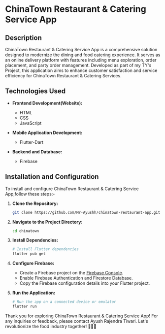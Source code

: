 # ChinaTown Restaurant & Catering Service App

## Description

ChinaTown Restaurant & Catering Service App is a comprehensive solution designed to modernize the dining and food catering experience. It serves as an online delivery platform with features including menu exploration, order placement, and party order management. Developed as part of my TY's Project, this application aims to enhance customer satisfaction and service efficiency for ChinaTown Restaurant & Catering Services.

## Technologies Used

- **Frontend Development(Website):**
  - HTML
  - CSS
  - JavaScript

- **Mobile Application Development:**
  - Flutter-Dart
    
- **Backend and Database:**
  - Firebase

## Installation and Configuration

To install and configure ChinaTown Restaurant & Catering Service App,follow these steps:-

1. **Clone the Repository:**
   ```bash
   git clone https://github.com/Mr-Ayushh/chinatown-restaurant-app.git
   ```

2. **Navigate to the Project Directory:**
   ```bash
   cd chinatown
   ```

3. **Install Dependencies:**
   ```bash
   # Install Flutter dependencies
   flutter pub get
   ```

4. **Configure Firebase:**
   - Create a Firebase project on the [Firebase Console](https://console.firebase.google.com/).
   - Enable Firebase Authentication and Firestore Database.
   - Copy the Firebase configuration details into your Flutter project.

5. **Run the Application:**
   ```bash
   # Run the app on a connected device or emulator
   flutter run
   ```

Thank you for exploring ChinaTown Restaurant & Catering Service App! For any inquiries or feedback, please contact Ayush Rajendra Tiwari. Let's revolutionize the food industry together! 🍜📱💼
